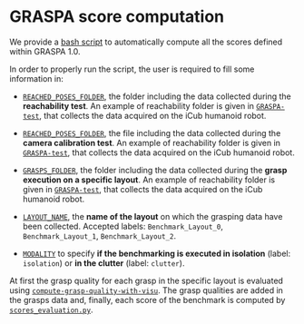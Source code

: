 

# GRASPA score computation
We provide a [bash script](https://github.com/robotology/GRASPA-benchmark/blob/master/src/script_launcher.sh) to automatically compute all the scores defined within GRASPA 1.0.

In order to properly run the script, the user is required to fill some information in:
- [`REACHED_POSES_FOLDER`](https://github.com/robotology/GRASPA-benchmark/blob/master/src/script_launcher.sh#L3), the folder including the data collected during the **reachability test**. An example of reachability folder is given in  [`GRASPA-test`](https://github.com/robotology-playground/GRASPA-test/tree/master/experiment_data/right_arm/reaching_test), that collects the data acquired on the iCub humanoid robot.

- [`REACHED_POSES_FOLDER`](https://github.com/robotology/GRASPA-benchmark/blob/master/src/script_launcher.sh#L4), the file including the data collected during the **camera calibration test**. An example of reachability folder is given in  [`GRASPA-test`](https://github.com/robotology-playground/GRASPA-test/tree/master/experiment_data/right_arm/camera_calibration), that collects the data acquired on the iCub humanoid robot.

- [`GRASPS_FOLDER`](https://github.com/robotology/GRASPA-benchmark/blob/master/src/script_launcher.sh#L5), the folder including the data collected during the **grasp execution on a specific layout**. An example of reachability folder is given in  [`GRASPA-test`](https://github.com/robotology-playground/GRASPA-test/tree/master/experiment_data/right_arm/grasps_data/layout_0), that collects the data acquired on the iCub humanoid robot.

- [`LAYOUT_NAME`](https://github.com/robotology/GRASPA-benchmark/blob/master/src/script_launcher.sh#L6), the **name of the layout** on which the grasping data have been collected. Accepted labels: `Benchmark_Layout_0`, `Benchmark_Layout_1`, `Benchmark_Layout_2`.


- [`MODALITY`](https://github.com/robotology/GRASPA-benchmark/blob/master/src/script_launcher.sh#L7) to specify **if the benchmarking is executed in isolation** (label: `isolation`) or **in the clutter** (label: `clutter`).

At first the grasp quality for each grasp in the specific layout is evaluated using [`compute-grasp-quality-with-visu`](https://github.com/robotology/GRASPA-benchmark/tree/master/src/compute-grasp-quality-with-visu). The grasp qualities are added in the grasps data and, finally, each score of the benchmark is computed by [`scores_evaluation.py`](https://github.com/robotology/GRASPA-benchmark/blob/master/src/scores_evaluation.py).
